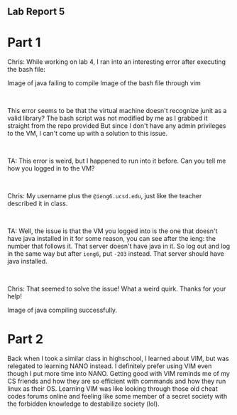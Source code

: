 ## Lab Report 5

# Part 1

Chris: While working on lab 4, I ran into an interesting error after executing the bash file:

Image of java failing to compile
Image of the bash file through vim

<br>

This error seems to be that the virtual machine doesn't recognize junit as a valid library? The bash script was not modified by me as I grabbed it straight from the repo provided But since I don't have any admin privileges to the VM, I can't come up with a solution to this issue.

<br>

TA: This error is weird, but I happened to run into it before. Can you tell me how you logged in to the VM?

<br>

Chris: My username plus the `@ieng6.ucsd.edu`, just like the teacher described it in class.

<br>

TA: Well, the issue is that the VM you logged into is the one that doesn't have java installed in it for some reason, you can see after the ieng: the number that follows it. That server doesn't have java in it. So log out and log in the same way but after `ieng6`, put `-203` instead. That server should have java installed.

<br>

Chris: That seemed to solve the issue! What a weird quirk. Thanks for your help!

Image of java compiling successfully.

# Part 2

Back when I took a similar class in highschool, I learned about VIM, but was relegated to learning NANO instead. I definitely prefer using VIM even though I put more time into NANO. Getting good with VIM reminds me of my CS friends and how they are so efficient with commands and how they run linux as their OS. Learning VIM was like looking through those old cheat codes forums online and feeling like some member of a secret society with the forbidden knowledge to destabilize society (lol). 
